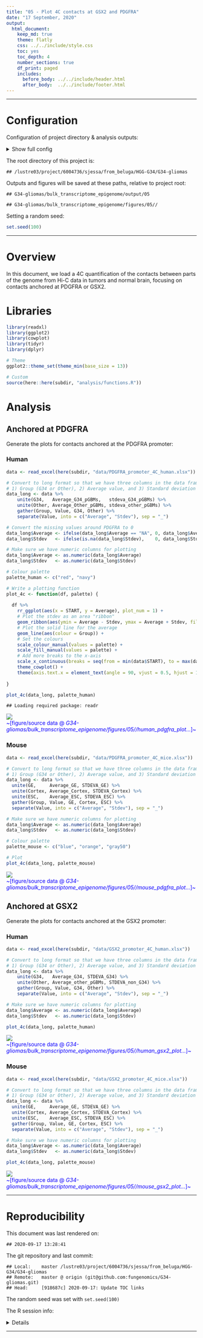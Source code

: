 ```yaml
---
title: "05 - Plot 4C contacts at GSX2 and PDGFRA"
date: "17 September, 2020"
output:
  html_document:
    keep_md: true
    theme: flatly
    css: ../../include/style.css
    toc: yes
    toc_depth: 4
    number_sections: true
    df_print: paged
    includes:
      before_body: ../../include/header.html
      after_body:  ../../include/footer.html
---
```


<!-- FRONT MATTER, insert configuration info -->


<!-- Load custom CSS/JS for code folding -->
<link rel="stylesheet" type="text/css" href="../../include/hideOutput.css">
<script src="../../include/hideOutput.js"></script>

***

# Configuration

Configuration of project directory & analysis outputs:

<details><summary>Show full config</summary>

```r
library(here)

# Set up outputs
message("Document index: ", doc_id)
```

```
## Document index: 05
```

```r
# Specify where to save outputs
out        <- here(subdir, "output", doc_id); dir.create(out, recursive = TRUE)
figout     <- here(subdir, "figures", doc_id, "/"); dir.create(figout, recursive = TRUE)
cache      <- paste0("~/tmp/", basename(here()), "/", subdir, "/", doc_id, "/")

message("Cache: ", cache)
```

```
## Cache: ~/tmp/G34-gliomas/bulk_transcriptome_epigenome/05/
```

</details>

The root directory of this project is:

```
## /lustre03/project/6004736/sjessa/from_beluga/HGG-G34/G34-gliomas
```

Outputs and figures will be saved at these paths, relative to project root:

```
## G34-gliomas/bulk_transcriptome_epigenome/output/05
```

```
## G34-gliomas/bulk_transcriptome_epigenome/figures/05//
```



Setting a random seed:

```r
set.seed(100)
```

***

<!-- END OF FRONT MATTER -->


# Overview

In this document, we load a 4C quantification of the contacts between parts of the genome from Hi-C 
data in tumors and normal brain, focusing on contacts anchored at PDGFRA or GSX2.

# Libraries


```r
library(readxl)
library(ggplot2)
library(cowplot)
library(tidyr)
library(dplyr)

# Theme
ggplot2::theme_set(theme_min(base_size = 13))

# Custom
source(here::here(subdir, "analysis/functions.R"))
```

# Analysis

## Anchored at PDGFRA

Generate the plots for contacts anchored at the PDGFRA promoter:

### Human


```r
data <- read_excel(here(subdir, "data/PDGFRA_promoter_4C_human.xlsx"))

# Convert to long format so that we have three columns in the data frame:
# 1) Group (G34 or Other), 2) Average value, and 3) Standard deviation value
data_long <- data %>%
    unite(G34,   Average_G34_pGBMs,   stdeva_G34_pGBMs) %>%
    unite(Other, Average_Other_pGBMs, stdeva_other_pGBMs) %>%
    gather(Group, Value, G34, Other) %>%
    separate(Value, into = c("Average", "Stdev"), sep = "_")

# Convert the missing values around PDGFRA to 0
data_long$Average <- ifelse(data_long$Average == "NA", 0, data_long$Average)
data_long$Stdev   <- ifelse(is.na(data_long$Stdev),    0, data_long$Stdev)

# Make sure we have numeric columns for plotting
data_long$Average <- as.numeric(data_long$Average)
data_long$Stdev   <- as.numeric(data_long$Stdev)
```



```r
# Colour palette
palette_human <- c("red", "navy")

# Write a plotting function
plot_4c <- function(df, palette) {
  
  df %>%
    rr_ggplot(aes(x = START, y = Average), plot_num = 1) +
    # Plot the stdev as an area "ribbon"
    geom_ribbon(aes(ymin = Average - Stdev, ymax = Average + Stdev, fill = Group), alpha = 0.3) +
    # Plot the solid line for the average
    geom_line(aes(colour = Group)) +
    # Set the colours
    scale_colour_manual(values = palette) +
    scale_fill_manual(values = palette) +
    # Add more breaks to the x-axis
    scale_x_continuous(breaks = seq(from = min(data$START), to = max(data$START), by = 20000)) +
    theme_cowplot() +
    theme(axis.text.x = element_text(angle = 90, vjust = 0.5, hjust = 1, size = rel(0.7)))
  
}

plot_4c(data_long, palette_human)
```

```
## Loading required package: readr
```

![](/lustre03/project/6004736/sjessa/from_beluga/HGG-G34/G34-gliomas/bulk_transcriptome_epigenome/figures/05//human_pdgfra_plot-1.png)<!-- --><br><span style="color:#0d00ff">~[figure/source data @ *G34-gliomas/bulk_transcriptome_epigenome/figures/05//human_pdgfra_plot...*]~</span>


### Mouse


```r
data <- read_excel(here(subdir, "data/PDGFRA_promoter_4C_mice.xlsx"))

# Convert to long format so that we have three columns in the data frame:
# 1) Group (G34 or Other), 2) Average value, and 3) Standard deviation value
data_long <- data %>%
  unite(GE,     Average_GE, STDEVA_GE) %>%
  unite(Cortex, Average_Cortex, STDEVA_Cortex) %>%
  unite(ESC,    Average_ESC, STDEVA_ESC) %>%
  gather(Group, Value, GE, Cortex, ESC) %>%
  separate(Value, into = c("Average", "Stdev"), sep = "_")

# Make sure we have numeric columns for plotting
data_long$Average <- as.numeric(data_long$Average)
data_long$Stdev   <- as.numeric(data_long$Stdev)
```



```r
# Colour palette
palette_mouse <- c("blue", "orange", "gray50")

# Plot
plot_4c(data_long, palette_mouse)
```

![](/lustre03/project/6004736/sjessa/from_beluga/HGG-G34/G34-gliomas/bulk_transcriptome_epigenome/figures/05//mouse_pdgfra_plot-1.png)<!-- --><br><span style="color:#0d00ff">~[figure/source data @ *G34-gliomas/bulk_transcriptome_epigenome/figures/05//mouse_pdgfra_plot...*]~</span>

## Anchored at GSX2

Generate the plots for contacts anchored at the GSX2 promoter:

### Human


```r
data <- read_excel(here(subdir, "data/GSX2_promoter_4C_human.xlsx"))

# Convert to long format so that we have three columns in the data frame:
# 1) Group (G34 or Other), 2) Average value, and 3) Standard deviation value
data_long <- data %>%
    unite(G34,   Average_G34, STDEVA_G34) %>%
    unite(Other, Average_other_pGBMs, STDEVA_non_G34) %>%
    gather(Group, Value, G34, Other) %>%
    separate(Value, into = c("Average", "Stdev"), sep = "_")

# Make sure we have numeric columns for plotting
data_long$Average <- as.numeric(data_long$Average)
data_long$Stdev   <- as.numeric(data_long$Stdev)
```



```r
plot_4c(data_long, palette_human)
```

![](/lustre03/project/6004736/sjessa/from_beluga/HGG-G34/G34-gliomas/bulk_transcriptome_epigenome/figures/05//human_gsx2_plot-1.png)<!-- --><br><span style="color:#0d00ff">~[figure/source data @ *G34-gliomas/bulk_transcriptome_epigenome/figures/05//human_gsx2_plot...*]~</span>


### Mouse


```r
data <- read_excel(here(subdir, "data/GSX2_promoter_4C_mice.xlsx"))

# Convert to long format so that we have three columns in the data frame:
# 1) Group (G34 or Other), 2) Average value, and 3) Standard deviation value
data_long <- data %>%
  unite(GE,     Average_GE, STDEVA_GE) %>%
  unite(Cortex, Average_Cortex, STDEVA_Cortex) %>%
  unite(ESC,    Average_ESC, STDEVA_ESC) %>%
  gather(Group, Value, GE, Cortex, ESC) %>%
  separate(Value, into = c("Average", "Stdev"), sep = "_")

# Make sure we have numeric columns for plotting
data_long$Average <- as.numeric(data_long$Average)
data_long$Stdev   <- as.numeric(data_long$Stdev)
```



```r
plot_4c(data_long, palette_mouse)
```

![](/lustre03/project/6004736/sjessa/from_beluga/HGG-G34/G34-gliomas/bulk_transcriptome_epigenome/figures/05//mouse_gsx2_plot-1.png)<!-- --><br><span style="color:#0d00ff">~[figure/source data @ *G34-gliomas/bulk_transcriptome_epigenome/figures/05//mouse_gsx2_plot...*]~</span>


<!-- END MATTER, insert reproducibility info -->


***

<!-- Create reproducibility receipt e.g. https://github.com/benmarwick/rrtools/blob/master/inst/templates/paper.Rmd -->

# Reproducibility

This document was last rendered on:

```
## 2020-09-17 13:28:41
```

The git repository and last commit:

```
## Local:    master /lustre03/project/6004736/sjessa/from_beluga/HGG-G34/G34-gliomas
## Remote:   master @ origin (git@github.com:fungenomics/G34-gliomas.git)
## Head:     [918687c] 2020-09-17: Update TOC links
```

The random seed was set with `set.seed(100)`

The R session info:
<details>

```
## R version 3.5.1 (2018-07-02)
## Platform: x86_64-pc-linux-gnu (64-bit)
## Running under: CentOS Linux 7 (Core)
## 
## Matrix products: default
## BLAS/LAPACK: /cvmfs/soft.computecanada.ca/easybuild/software/2017/Core/imkl/2018.3.222/compilers_and_libraries_2018.3.222/linux/mkl/lib/intel64_lin/libmkl_gf_lp64.so
## 
## locale:
##  [1] LC_CTYPE=en_CA.UTF-8       LC_NUMERIC=C              
##  [3] LC_TIME=en_CA.UTF-8        LC_COLLATE=en_CA.UTF-8    
##  [5] LC_MONETARY=en_CA.UTF-8    LC_MESSAGES=en_CA.UTF-8   
##  [7] LC_PAPER=en_CA.UTF-8       LC_NAME=C                 
##  [9] LC_ADDRESS=C               LC_TELEPHONE=C            
## [11] LC_MEASUREMENT=en_CA.UTF-8 LC_IDENTIFICATION=C       
## 
## attached base packages:
## [1] stats     graphics  grDevices utils     datasets  methods   base     
## 
## other attached packages:
## [1] readr_1.3.1   dplyr_0.8.0   tidyr_0.8.2   cowplot_0.9.4 ggplot2_3.1.0
## [6] readxl_1.2.0  here_0.1     
## 
## loaded via a namespace (and not attached):
##  [1] Rcpp_1.0.5         git2r_0.27.1       cellranger_1.1.0   compiler_3.5.1    
##  [5] pillar_1.4.6       RColorBrewer_1.1-2 plyr_1.8.6         tools_3.5.1       
##  [9] digest_0.6.25      evaluate_0.14      lifecycle_0.2.0    tibble_3.0.3      
## [13] gtable_0.3.0       pkgconfig_2.0.3    rlang_0.4.7        yaml_2.2.1        
## [17] xfun_0.17          withr_2.2.0        stringr_1.4.0      knitr_1.29        
## [21] hms_0.5.3          vctrs_0.3.4        rprojroot_1.3-2    grid_3.5.1        
## [25] tidyselect_1.1.0   glue_1.4.2         R6_2.4.1           rmarkdown_1.11    
## [29] farver_2.0.3       purrr_0.3.4        magrittr_1.5       backports_1.1.9   
## [33] scales_1.1.1       codetools_0.2-15   htmltools_0.5.0    ellipsis_0.3.1    
## [37] assertthat_0.2.1   colorspace_1.4-1   labeling_0.3       stringi_1.5.3     
## [41] lazyeval_0.2.2     munsell_0.5.0      crayon_1.3.4
```

</details>


***

<!-- END OF END MATTER -->
